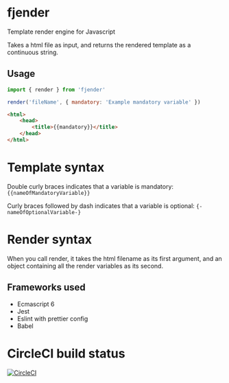 # fjender
Template render engine for Javascript

Takes a html file as input, and returns the rendered template as a continuous string.

## Usage

```js
import { render } from 'fjender'

render('fileName', { mandatory: 'Example mandatory variable' })
```

```html
<html>
    <head>
        <title>{{mandatory}}</title>
    </head>
</html>

```

# Template syntax

Double curly braces indicates that a variable is mandatory: `{{nameOfMandatoryVariable}}`

Curly braces followed by dash indicates that a variable is optional: `{-nameOfOptionalVariable-}`

# Render syntax

When you call render, it takes the html filename as its first argument, and an object containing all the render variables as its second.

## Frameworks used
- Ecmascript 6
- Jest
- Eslint with prettier config
- Babel

# CircleCI build status
[![CircleCI](https://circleci.com/gh/Fjoggs/fjender.svg?style=svg)](https://circleci.com/gh/Fjoggs/fjender)
